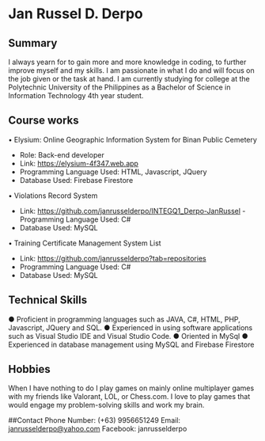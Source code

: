 # Jan Russel D. Derpo

## Summary 
I always yearn for to gain more and more knowledge in coding, to further improve myself and my skills. I am passionate in what I do and will focus on the job given or the task at hand. I am currently studying for college at the Polytechnic University of the Philippines as a Bachelor of Science in Information Technology 4th year student. 

## Course works 
•	Elysium: Online Geographic Information System for Binan Public Cemetery
  - Role: Back-end developer
  - Link: https://elysium-4f347.web.app
  - Programming Language Used: HTML, Javascript, JQuery
  - Database Used: Firebase Firestore

•	Violations Record System
  - Link: https://github.com/janrusselderpo/INTEGQ1_Derpo-JanRussel
  -Programming Language Used: C#
  - Database Used: MySQL

•	Training Certificate Management System List
  - Link: https://github.com/janrusselderpo?tab=repositories
  - Programming Language Used: C#
  - Database Used: MySQL

## Technical Skills
  ●	Proficient in programming languages such as JAVA, C#, HTML, PHP, Javascript, JQuery and SQL.
  ●	Experienced in using software applications such as Visual Studio IDE and Visual Studio Code.
  ●	Oriented in MySql
  ●	Experienced in database management using MySQL and Firebase Firestore

## Hobbies
When I have nothing to do I play games on mainly online multiplayer games with my friends like Valorant, LOL, or Chess.com. I love to play games that would engage my problem-solving skills and work my brain.

##Contact
Phone Number: (+63) 9956651249
Email: janrusselderpo@yahoo.com
Facebook: janrusselderpo
